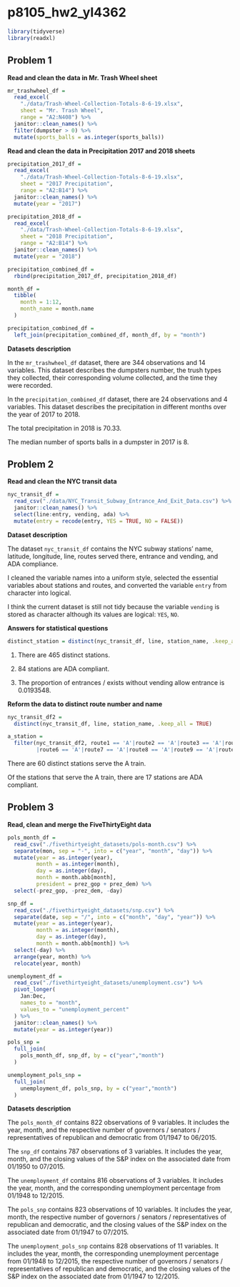 p8105\_hw2\_yl4362
================

``` r
library(tidyverse)
library(readxl)
```

## Problem 1

**Read and clean the data in Mr. Trash Wheel sheet**

``` r
mr_trashwheel_df = 
  read_excel(
    "./data/Trash-Wheel-Collection-Totals-8-6-19.xlsx", 
    sheet = "Mr. Trash Wheel", 
    range = "A2:N408") %>%
  janitor::clean_names() %>%
  filter(dumpster > 0) %>%
  mutate(sports_balls = as.integer(sports_balls))
```

**Read and clean the data in Precipitation 2017 and 2018 sheets**

``` r
precipitation_2017_df = 
  read_excel(
    "./data/Trash-Wheel-Collection-Totals-8-6-19.xlsx",
    sheet = "2017 Precipitation",
    range = "A2:B14") %>%
  janitor::clean_names() %>%
  mutate(year = "2017")

precipitation_2018_df = 
  read_excel(
    "./data/Trash-Wheel-Collection-Totals-8-6-19.xlsx",
    sheet = "2018 Precipitation",
    range = "A2:B14") %>%
  janitor::clean_names() %>%
  mutate(year = "2018")

precipitation_combined_df =
  rbind(precipitation_2017_df, precipitation_2018_df)

month_df = 
  tibble(
    month = 1:12,
    month_name = month.name
  )

precipitation_combined_df = 
  left_join(precipitation_combined_df, month_df, by = "month")
```

**Datasets description**

In the `mr_trashwheel_df` dataset, there are 344 observations and 14
variables. This dataset describes the dumpsters number, the trush types
they collected, their corresponding volume collected, and the time they
were recorded.

In the `precipitation_combined_df` dataset, there are 24 observations
and 4 variables. This dataset describes the precipitation in different
months over the year of 2017 to 2018.

The total precipitation in 2018 is 70.33.

The median number of sports balls in a dumpster in 2017 is 8.

## Problem 2

**Read and clean the NYC transit data**

``` r
nyc_transit_df = 
  read_csv("./data/NYC_Transit_Subway_Entrance_And_Exit_Data.csv") %>%
  janitor::clean_names() %>%
  select(line:entry, vending, ada) %>%
  mutate(entry = recode(entry, YES = TRUE, NO = FALSE))
```

**Dataset description**

The dataset `nyc_transit_df` contains the NYC subway stations’ name,
latitude, longitude, line, routes served there, entrance and vending,
and ADA compliance.

I cleaned the variable names into a uniform style, selected the
essential variables about stations and routes, and converted the
variable `entry` from character into logical.

I think the current dataset is still not tidy because the variable
`vending` is stored as character although its values are logical: `YES`,
`NO`.

**Answers for statistical questions**

``` r
distinct_station = distinct(nyc_transit_df, line, station_name, .keep_all = TRUE)
```

1.  There are 465 distinct stations.

2.  84 stations are ADA compliant.

3.  The proportion of entrances / exists without vending allow entrance
    is 0.0193548.

**Reform the data to distinct route number and name**

``` r
nyc_transit_df2 = 
  distinct(nyc_transit_df, line, station_name, .keep_all = TRUE)

a_station = 
  filter(nyc_transit_df2, route1 == 'A'|route2 == 'A'|route3 == 'A'|route4 == 'A'|route5 == 'A'
         |route6 == 'A'|route7 == 'A'|route8 == 'A'|route9 == 'A'|route10 == 'A'|route11 == 'A')
```

There are 60 distinct stations serve the A train.

Of the stations that serve the A train, there are 17 stations are ADA
compliant.

## Problem 3

**Read, clean and merge the FiveThirtyEight data**

``` r
pols_month_df = 
  read_csv("./fivethirtyeight_datasets/pols-month.csv") %>%
  separate(mon, sep = "-", into = c("year", "month", "day")) %>%
  mutate(year = as.integer(year), 
         month = as.integer(month), 
         day = as.integer(day),
         month = month.abb[month],
         president = prez_gop + prez_dem) %>%
  select(-prez_gop, -prez_dem, -day)

snp_df =
  read_csv("./fivethirtyeight_datasets/snp.csv") %>%
  separate(date, sep = "/", into = c("month", "day", "year")) %>%
  mutate(year = as.integer(year), 
         month = as.integer(month), 
         day = as.integer(day),
         month = month.abb[month]) %>%
  select(-day) %>%
  arrange(year, month) %>%
  relocate(year, month)

unemployment_df = 
  read_csv("./fivethirtyeight_datasets/unemployment.csv") %>%
  pivot_longer(
    Jan:Dec,
    names_to = "month",
    values_to = "unemployment_percent"
  ) %>%
  janitor::clean_names() %>%
  mutate(year = as.integer(year))

pols_snp = 
  full_join(
    pols_month_df, snp_df, by = c("year","month")
  )

unemployment_pols_snp = 
  full_join(
    unemployment_df, pols_snp, by = c("year","month")
  )
```

**Datasets description**

The `pols_month_df` contains 822 observations of 9 variables. It
includes the year, month, and the respective number of governors /
senators / representatives of republican and democratic from 01/1947 to
06/2015.

The `snp_df` contains 787 observations of 3 variables. It includes the
year, month, and the closing values of the S\&P index on the associated
date from 01/1950 to 07/2015.

The `unemployment_df` contains 816 observations of 3 variables. It
includes the year, month, and the corresponding unemployment percentage
from 01/1948 to 12/2015.

The `pols_snp` contains 823 observations of 10 variables. It includes
the year, month, the respective number of governors / senators /
representatives of republican and democratic, and the closing values of
the S\&P index on the associated date from 01/1947 to 07/2015.

The `unemployment_pols_snp` contains 828 observations of 11 variables.
It includes the year, month, the corresponding unemployment percentage
from 01/1948 to 12/2015, the respective number of governors / senators /
representatives of republican and democratic, and the closing values of
the S\&P index on the associated date from 01/1947 to 12/2015.
